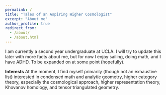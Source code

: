 ```yaml
---
permalink: /
title: "Tales of an Aspiring Higher Cosmologist"
excerpt: "About me"
author_profile: true
redirect_from: 
  - /about/
  - /about.html
---
```


I am currently a second year undergraduate at UCLA. I will try to update this later with more facts about me, but for now I enjoy sailing, doing math, and I have ADHD.  To be expanded on at some point (hopefully).

**Interests**
At the moment, I find myself primarily (though not an exhaustive list) interested in condensed math and analytic geometry, higher category theory, especially the cosmological approach, higher representation theory, Khovanov homology, and tensor triangulated geometry.
